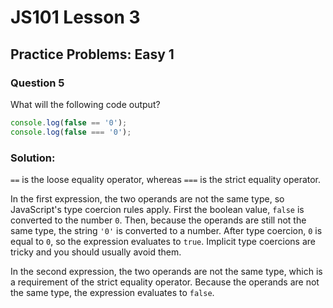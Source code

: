 # JS101 Lesson 3
## Practice Problems: Easy 1
### Question 5

What will the following code output?

```js
console.log(false == '0');
console.log(false === '0');
```

### Solution:
`==` is the loose equality operator, whereas `===` is the strict equality operator.

In the first expression, the two operands are not the same type, so JavaScript's
type coercion rules apply. First the boolean value, `false` is converted to the
number `0`. Then, because the operands are still not the same type, the string
`'0'` is converted to a number. After type coercion, `0` is equal to `0`, so
the expression evaluates to `true`. Implicit type coercions are tricky and you
should usually avoid them.

In the second expression, the two operands are not the same type, which is a
requirement of the strict equality operator. Because the operands are not the
same type, the expression evaluates to `false`.